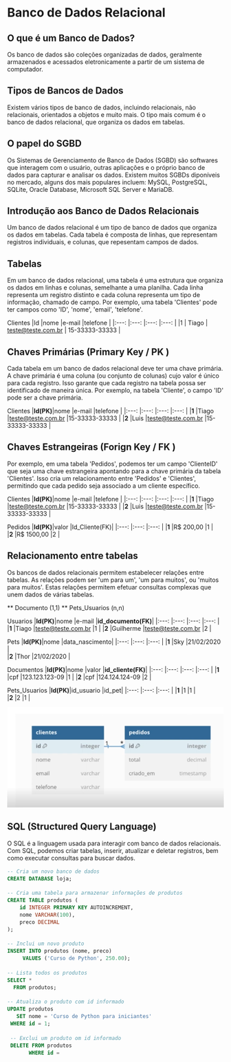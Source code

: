# Banco de Dados Relacional

## O que é um Banco de Dados?
Os banco de dados são coleções organizadas de dados, geralmente armazenados e acessados eletronicamente a partir de 
um sistema de computador.

## Tipos de Bancos de Dados
Existem vários tipos de banco de dados, incluindo relacionais, não relacionais, orientados a objetos e muito mais. O
tipo mais comum é o banco de dados relacional, que organiza os dados em tabelas.

## O papel do SGBD
Os Sistemas de Gerenciamento de Banco de Dados (SGBD) são softwares que interagem com o usuário, outras aplicações e o
próprio banco de dados para capturar e analisar os dados. Existem muitos SGBDs diponíveis no mercado, alguns dos mais
populares incluem: MySQL, PostgreSQL, SQLite, Oracle Database, Microsoft SQL Server e MariaDB.

## Introdução aos Banco de Dados Relacionais
Um banco de dados relacional é um tipo de banco de dados que organiza os dados em tabelas. Cada tabela é composta de
linhas, que representam registros individuais, e colunas, que repesentam campos de dados.

## Tabelas
Em um banco de dados relacional, uma tabela é uma estrutura que organiza os dados em linhas e colunas, semelhante a uma
planilha.
Cada linha representa um registro distinto e cada coluna representa um tipo de informação, chamado de campo. Por
exemplo, uma tabela 'Clientes' pode ter campos como 'ID', 'nome', 'email', 'telefone'.

Clientes
|Id    |nome   |e-mail              |telefone        |
|:---: |:---:  |:---:               |:---:           |
|1     | Tiago | teste@teste.com.br | 15-33333-33333 |


## Chaves Primárias (Primary Key / PK )
Cada tabela em um banco de dados relacional deve ter uma chave primária. A chave primária é uma coluna (ou conjunto de
colunas) cujo valor é único para cada registro. Isso garante que cada registro na tabela possa ser identificado de
maneira única. Por exemplo, na tabela 'Cliente', o campo 'ID' pode ser a chave primária.

Clientes
|**Id(PK)**|nome  |e-mail             |telefone       |
|:---:     |:---: |:---:              |:---:          |
|**1**     |Tiago |teste@teste.com.br |15-33333-33333 |
|**2**     |Luis  |teste@teste.com.br |15-33333-33333 |

## Chaves Estrangeiras (Forign Key / FK )
Por exemplo, em uma tabela 'Pedidos', podemos ter um campo 'ClienteID' que seja uma chave estrangeira apontando para a
chave primária da tabela 'Clientes'. Isso cria um relacionamento entre 'Pedidos' e 'Clientes', permitindo que cada
pedido seja associado a um cliente específico.

Clientes
|**Id(PK)**|nome  |e-mail             |telefone       |
|:---:     |:---: |:---:              |:---:          |
|**1**     |Tiago |teste@teste.com.br |15-33333-33333 |
|**2**     |Luis  |teste@teste.com.br |15-33333-33333 |

Pedidos
|**Id(PK)**|valor      |Id_Cliente(FK)|
|:---:     |:---:      |:---:         |
|**1**     |R$ 200,00  |1             |   
|**2**     |R$ 1500,00 |2             |

## Relacionamento entre tabelas
Os bancos de dados relacionais permitem estabelecer relações entre tabelas. As relações podem ser 'um para um', 'um para
muitos', ou 'muitos para muitos'. Estas relações permitem efetuar consultas complexas que unem dados de várias tabelas.

** Documento (1,1)
** Pets_Usuarios (n,n)

Usuarios
|**Id(PK)**|nome      |e-mail             |**id_documento(FK)**|
|:---:     |:---:     |:---:              |:---:               |
|**1**     |Tiago     |teste@teste.com.br |1                   |
|**2**     |Guilherme |teste@teste.com.br |2                   |

Pets
|**Id(PK)**|nome  |data_nascimento|
|:---:     |:---: |:---:          |
|**1**     |Sky   |21/02/2020     |   
|**2**     |Thor  |21/02/2020     |

Documentos
|**Id(PK)**|nome  |valor          |**id_cliente(FK)**|
|:---:     |:---: |:---:          |:---:             |
|**1**     |cpf   |123.123.123-09 |1                 |
|**2**     |cpf   |124.124.124-09 |2                 |

Pets_Usuarios
|**Id(PK)**|id_usuario  |id_pet|
|:---:     |:---:       |:---: |
|**1**     |1           |1     |   
|**2**     |2           |1     |

![Exemplo Visual](exemplo_relacionamento.png)

## SQL (Structured Query Language)
O SQL é a linguagem usada para interagir com banco de dados relacionais. Com SQL, podemos criar tabelas, inserir,
atualizar e deletar registros, bem como executar consultas para buscar dados.

```sql
-- Cria um novo banco de dados
CREATE DATABASE loja;

-- Cria uma tabela para armazenar informações de produtos
CREATE TABLE produtos (
    id INTEGER PRIMARY KEY AUTOINCREMENT,
    nome VARCHAR(100),
    preco DECIMAL
);

-- Inclui um novo produto
INSERT INTO produtos (nome, preco)
     VALUES ('Curso de Python', 250.00);

-- Lista todos os produtos
SELECT *
  FROM produtos;

-- Atualiza o produto com id informado
UPDATE produtos
   SET nome = 'Curso de Python para iniciantes'
 WHERE id = 1;

 -- Exclui um produto om id informado
 DELETE FROM produtos
       WHERE id =
```
